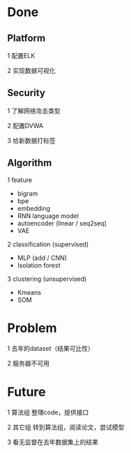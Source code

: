 # Done
## Platform
1 配置ELK

2 实现数据可视化

## Security
1 了解网络攻击类型

2 配置DVWA

3 给新数据打标签

## Algorithm
1 feature
  - bigram
  - bpe
  - embedding
  - RNN language model
  - autoencoder (linear / seq2seq)
  - VAE

2 classification (supervised)
  - MLP (add / CNN)
  - Isolation forest

3 clustering (unsupervised)
  - Kmeans
  - SOM


# Problem
1 去年的dataset（结果可比性）

2 服务器不可用


# Future
1 算法组 整理code，提供接口

2 其它组 转到算法组，阅读论文，尝试模型

3 看无监督在去年数据集上的结果
